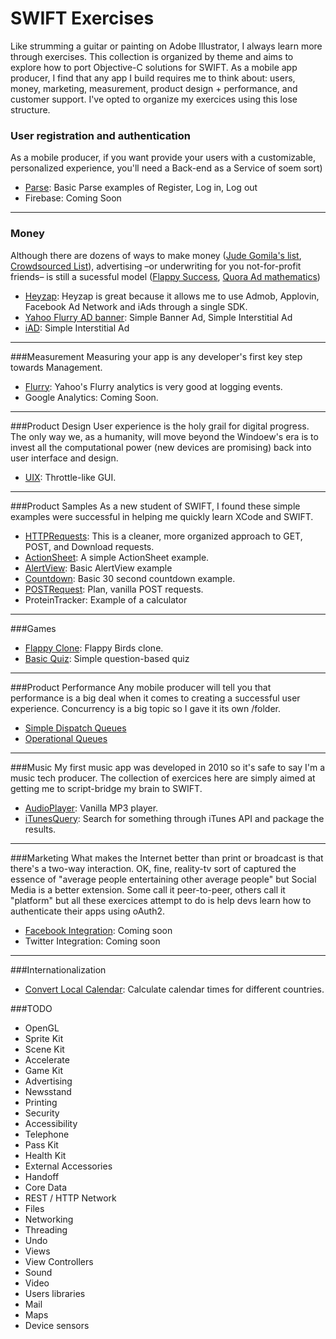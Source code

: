 SWIFT Exercises
=


Like strumming a guitar or painting on Adobe Illustrator, I always learn more through exercises. This collection is organized by theme and aims to explore how to port Objective-C solutions for SWIFT. As a mobile app producer, I find that any app I build requires me to think about: users, money, marketing, measurement, product design + performance, and customer support. I've opted to organize my exercices using this lose structure. 


### User registration and authentication
As a mobile producer, if you want provide your users with a customizable, personalized experience, you'll need a Back-end as a Service of soem sort)
- [Parse](https://github.com/chrisjmendez/swift-exercises/tree/master/Authentication/Parse): Basic Parse examples of Register, Log in, Log out
- Firebase: Coming Soon

---

### Money
Although there are dozens of ways to make money ([Jude Gomila's list](http://blog.judegomila.com/post/49038646693/101-business-models), [Crowdsourced List](https://hackpad.com/Web-and-Mobile-Revenue-Models-Ch2paBpUyIU)), advertising –or underwriting for you not-for-profit friends– is still a sucessful model ([Flappy Success](http://www.businessinsider.com/flappy-bird-is-doing-50000-in-revenue-per-day-2014-2), [Quora Ad mathematics](http://www.quora.com/How-is-it-even-possible-for-Flappy-Bird-to-be-making-50K-day))
- [Heyzap](https://github.com/chrisjmendez/swift-exercises/tree/master/Advertising/Heyzap): Heyzap is great because it allows me to use Admob, Applovin, Facebook Ad Network and iAds through a single SDK.
- [Yahoo Flurry AD banner](https://github.com/chrisjmendez/swift-exercises/tree/master/Advertising/FlurryAdBanner): Simple Banner Ad, Simple Interstitial Ad
- [iAD](https://github.com/chrisjmendez/swift-exercises/tree/master/Advertising/iAD/Advanced): Simple Interstitial Ad


---

###Measurement
Measuring your app is any developer's first key step towards Management.
- [Flurry](https://github.com/chrisjmendez/swift-exercises/tree/master/Analytics/Flurry): Yahoo's Flurry analytics is very good at logging events. 
- Google Analytics: Coming Soon. 

---

###Product Design
User experience is the holy grail for digital progress.  The only way we, as a humanity, will move beyond the Windoew's era is to invest all the computational power (new devices are promising) back into user interface and design. 
- [UIX](https://github.com/chrisjmendez/swift-exercises/tree/master/GUI/UIX): Throttle-like GUI.

---

###Product Samples
As a new student of SWIFT, I found these simple examples were successful in helping me quickly learn XCode and SWIFT. 
- [HTTPRequests](https://github.com/chrisjmendez/swift-exercises/tree/master/Basic/HTTPRequests): This is a cleaner, more organized approach to GET, POST, and Download requests.
- [ActionSheet](https://github.com/chrisjmendez/swift-exercises/tree/master/Basic/ActionSheet): A simple ActionSheet example.
- [AlertView](https://github.com/chrisjmendez/swift-exercises/tree/master/Basic/AlertView): Basic AlertView example
- [Countdown](https://github.com/chrisjmendez/swift-exercises/tree/master/Basic/Countdown): Basic 30 second countdown example.
- [POSTRequest](https://github.com/chrisjmendez/swift-exercises/tree/master/Basic/POSTRequest): Plan, vanilla POST requests.
- ProteinTracker: Example of a calculator

---

###Games
- [Flappy Clone](https://github.com/chrisjmendez/swift-exercises/tree/master/Games/FlappyBirdClone): Flappy Birds clone.
- [Basic Quiz](https://github.com/chrisjmendez/swift-exercises/tree/master/Basic/Quiz): Simple question-based quiz

---

###Product Performance
Any mobile producer will tell you that performance is a big deal when it comes to creating a successful user experience. Concurrency is a big topic so I gave it its own /folder.
- [Simple Dispatch Queues](https://github.com/chrisjmendez/swift-exercises/tree/master/Concurrency/Dispatch%20Queues)
- [Operational Queues](https://github.com/chrisjmendez/swift-exercises/tree/master/Concurrency/Operational%20Queues)

---

###Music
My first music app was developed in 2010 so it's safe to say I'm a music tech producer. The collection of exercices here are simply aimed at getting me to script-bridge my brain to SWIFT.
- [AudioPlayer](https://github.com/chrisjmendez/swift-exercises/tree/master/Music/AudioPlayer): Vanilla MP3 player.
- [iTunesQuery](https://github.com/chrisjmendez/swift-exercises/tree/master/Music/iTunesQuery): Search for something through iTunes API and package the results.

---

###Marketing
What makes the Internet better than print or broadcast is that there's a two-way interaction. OK, fine, reality-tv sort of captured the essence of "average people entertaining other average people" but Social Media is a better extension. Some call it peer-to-peer, others call it "platform" but all these exercices attempt to do is help devs learn how to authenticate their apps using oAuth2. 
- [Facebook Integration](https://github.com/chrisjmendez/swift-exercises/tree/master/Social/Facebook): Coming soon
- Twitter Integration: Coming soon

---

###Internationalization
- [Convert Local Calendar](https://github.com/chrisjmendez/swift-exercises/tree/master/Basic/Convert%20Local%20Calendar): Calculate calendar times for different countries.

###TODO

- OpenGL
- Sprite Kit
- Scene Kit
- Accelerate
- Game Kit
- Advertising
- Newsstand
- Printing
- Security
- Accessibility
- Telephone
- Pass Kit
- Health Kit
- External Accessories
- Handoff
- Core Data
- REST / HTTP Network
- Files
- Networking
- Threading 
- Undo
- Views
- View Controllers
- Sound
- Video
- Users libraries 
- Mail
- Maps
- Device sensors